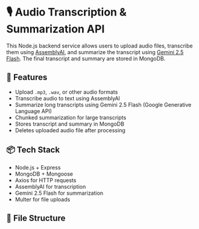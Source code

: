# 🎙️ Audio Transcription & Summarization API

This Node.js backend service allows users to upload audio files, transcribe them using [AssemblyAI](https://www.assemblyai.com/), and summarize the transcript using [Gemini 2.5 Flash](https://ai.google.dev/). The final transcript and summary are stored in MongoDB.

## 🚀 Features

- Upload `.mp3`, `.wav`, or other audio formats
- Transcribe audio to text using AssemblyAI
- Summarize long transcripts using Gemini 2.5 Flash (Google Generative Language API)
- Chunked summarization for large transcripts
- Stores transcript and summary in MongoDB
- Deletes uploaded audio file after processing

## 📦 Tech Stack

- Node.js + Express
- MongoDB + Mongoose
- Axios for HTTP requests
- AssemblyAI for transcription
- Gemini 2.5 Flash for summarization
- Multer for file uploads

## 📁 File Structure

